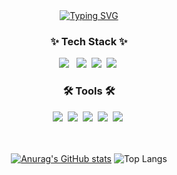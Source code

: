 <div align="center">
  <a href="https://git.io/typing-svg"><img src="https://readme-typing-svg.demolab.com?font=Modak&size=35&pause=1000&color=FFC0CB&width=435&lines=Hello+world!+I'm+Seonah˳✧" alt="Typing SVG" /></a>
</div>

<h3 align="center">✨ Tech Stack ✨</h3>
<div align="center">
  <img src="https://img.shields.io/badge/SpringBoot-6DB33F?style=for-the-badge&logo=springboot&logoColor=white"/> &nbsp
  <img src="https://img.shields.io/badge/django-092E20?style=for-the-badge&logo=django&logoColor=white"/>&nbsp
  <img src="https://img.shields.io/badge/MySQL-4479A1?style=for-the-badge&logo=mysql&logoColor=white"/>&nbsp
  <img src="https://img.shields.io/badge/AWS-FF9900?style=for-the-badge&logo=amazonwebservices&logoColor=white"/>&nbsp
</div>

<h3 align="center">🛠 Tools 🛠</h3>
<div align="center">
  <img src="https://img.shields.io/badge/git-F05033.svg?style=for-the-badge&logo=git&logoColor=white" />&nbsp
  <img src="https://img.shields.io/badge/github-181717.svg?style=for-the-badge&logo=github&logoColor=white" />&nbsp
  <img src="https://img.shields.io/badge/Notion-F3F3F3.svg?style=for-the-badge&logo=notion&logoColor=black" />&nbsp
  <img src="https://img.shields.io/badge/jira-0052CC.svg?style=for-the-badge&logo=jira&logoColor=white" />&nbsp
  <img src="https://img.shields.io/badge/slack-4A154B.svg?style=for-the-badge&logo=slack&logoColor=white" />&nbsp
</div>

<br>
<br>

<div align="center">
  
[![Anurag's GitHub stats](https://github-readme-stats.vercel.app/api?username=HongSeonAh&title_color=FFC0CB&text_color=808080&border_radius=15)](https://github.com/anuraghazra/github-readme-stats) 
![Top Langs](https://github-readme-stats.vercel.app/api/top-langs/?username=HongSeonAh&layout=donut&border_radius=15&title_color=FFC0CB&hide=javascript,html,css)

</div>
